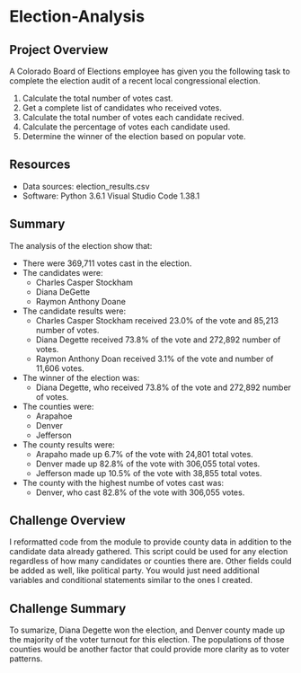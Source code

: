# Election-Analysis

## Project Overview
A Colorado Board of Elections employee has given you the following task to complete the election audit of a recent local congressional election.

1. Calculate the total number of votes cast.
2. Get a complete list of candidates who received votes.
3. Calculate the total number of votes each candidate recived.
4. Calculate the percentage of votes each candidate used.
5. Determine the winner of the election based on popular vote.

## Resources
- Data sources: election_results.csv
- Software: Python 3.6.1 Visual Studio Code 1.38.1

## Summary
The analysis of the election show that:
- There were 369,711 votes cast in the election.
- The candidates were:
    - Charles Casper Stockham
    - Diana DeGette
    - Raymon Anthony Doane
- The candidate results were:
    - Charles Casper Stockham received 23.0% of the vote and 85,213 number of votes.
    - Diana Degette received 73.8% of the vote and 272,892 number of votes.
    - Raymon Anthony Doan received 3.1% of the vote and number of 11,606 votes.
- The winner of the election was:
    - Diana Degette, who received 73.8% of the vote and 272,892 number of votes.
- The counties were:
    - Arapahoe
    - Denver
    - Jefferson
- The county results were:
    - Arapaho made up 6.7% of the vote with 24,801 total votes.
    - Denver made up 82.8% of the vote with 306,055 total votes.
    - Jefferson made up 10.5% of the vote with 38,855 total votes.
 - The county with the highest numbe of votes cast was:
    - Denver, who cast 82.8% of the vote with 306,055 votes.
 ## Challenge Overview
 I reformatted code from the module to provide county data in addition to the candidate data already gathered.
 This script could be used for any election regardless of how many candidates or counties there are.  Other fields could be added as well, like political party. You would just need additional variables and conditional statements similar to the ones I created.
 
 ## Challenge Summary
To sumarize, Diana Degette won the election, and Denver county made up the majority of the voter turnout for this election.  The populations of those counties would be another factor that could provide more clarity as to voter patterns.
